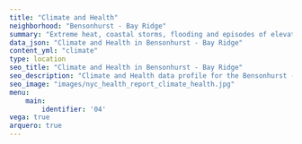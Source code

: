 ```yaml
---
title: "Climate and Health"
neighborhood: "Bensonhurst - Bay Ridge"
summary: "Extreme heat, coastal storms, flooding and episodes of elevated ozone are climate-related hazards that may increase with climate change and have important public health impacts in New York City. Extreme weather can cause power outages, which also threaten public health. This report provides neighborhood indicators of climate-related hazards, vulnerability and health impacts."
data_json: "Climate and Health in Bensonhurst - Bay Ridge"
content_yml: "climate"
type: location
seo_title: "Climate and Health in Bensonhurst - Bay Ridge"
seo_description: "Climate and Health data profile for the Bensonhurst - Bay Ridge neighborhood of NYC."
seo_image: "images/nyc_health_report_climate_health.jpg"
menu:
    main:
        identifier: '04'
vega: true
arquero: true
---
```

